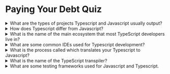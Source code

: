 # Paying Your Debt Quiz

<details>
  <summary>What are the types of projects Typescript and Javascript usually output?</summary>

1. Web sites
1. Backend servers
1. Command line tools
1. Desktop applications
1. JavaScript libraries

</details>

<details>
  <summary>How does Typescript differ from Javascript?</summary>

Typescript is just the latest version of JavaScript and adds type safety on top of it.

</details>

<details>
  <summary>What is the name of the main ecosystem that most TypeScript developers live in?</summary>
NPM
</details>

<details>
  <summary>What are some common IDEs used for Typescript development?</summary>

1. Visual Studio Code
1. Atom
1. Web Storm

</details>

<details>
  <summary>What is the process called which translates your Typescript to Javascript?</summary>

Transpiling

</details>

<details>
  <summary>What is the name of the TypeScript transpiler?</summary>

tsc

</details>

<details>
  <summary>What are some testing frameworks used for Javascript and Typescript.</summary>

1. Jest
1. Jasmine
1. Mocha

</details>
